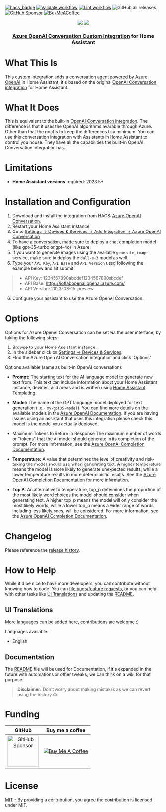 [![hacs_badge](https://img.shields.io/badge/My_HACS-Azure_OpenAI_Conversation-41BDF5?logo=homeassistant&logoColor=white)](https://my.home-assistant.io/redirect/hacs_repository/?owner=joselcaguilar&repository=azure-openai-ha&category=integration)
[![Validate workflow](https://img.shields.io/github/actions/workflow/status/joselcaguilar/azure-openai-ha/validate.yaml?label=Validate&logo=GitHub)](https://github.com/joselcaguilar/azure-openai-ha/actions/workflows/validate.yaml)
[![Lint workflow](https://img.shields.io/github/actions/workflow/status/joselcaguilar/azure-openai-ha/lint.yaml?label=Lint&logo=GitHub)](https://github.com/joselcaguilar/azure-openai-ha/actions/workflows/lint.yaml)
![GitHub all releases](https://img.shields.io/github/downloads/joselcaguilar/azure-openai-ha/total?color=d9810f&label=Downloads&logo=GitHub)
[![GitHub Sponsor](https://img.shields.io/static/v1?label=Sponsor&message=%E2%9D%A4&logo=GitHub&color=%23fe8e86)](https://github.com/sponsors/joselcaguilar)
[![BuyMeACoffee](https://img.shields.io/badge/-Buy_me_a%C2%A0coffee-gray?logo=buy-me-a-coffee)](https://www.buymeacoffee.com/joselcaguilar)

<p align="center">
<img src="https://raw.githubusercontent.com/joselcaguilar/azure-openai-ha/main/.attachments/icon.png#gh-light-mode-only">
<img src="https://raw.githubusercontent.com/joselcaguilar/azure-openai-ha/main/.attachments/dark_icon.png#gh-dark-mode-only">
</p>

<h3 align="center">

[Azure OpenAI Conversation Custom Integration](https://github.com/joselcaguilar/azure-openai-ha) for Home Assistant
</h3>

# What This Is

This custom integration adds a conversation agent powered by [Azure OpenAI](https://azure.microsoft.com/products/cognitive-services/openai-service) in Home Assistant, it's based on the original [OpenAI Conversation integration](https://www.home-assistant.io/integrations/openai_conversation/) for Home Assistant.

# What It Does

This is equivalent to the built-in [OpenAI Conversation integration](https://www.home-assistant.io/integrations/openai_conversation/). The difference is that it uses the OpenAI algorithms available through Azure. Other than that the goal is to keep the differences to a minimum. You can use this conversation integration with Assistants in Home Assistant to control you house. They have all the capabilities the built-in OpenAI Conversation integration has.

# Limitations

- **Home Assistant versions** required: 2023.5+

# Installation and Configuration
1. Download and install the integration from HACS: [Azure OpenAI Conversation](https://my.home-assistant.io/redirect/hacs_repository/?owner=joselcaguilar&repository=azure-openai-ha&category=integration).
2. Restart your Home Assistant instance
3. Go to [Settings -> Devices & Services -> Add Integration -> Azure OpenAI Conversation](https://my.home-assistant.io/redirect/config_flow_start/?domain=azure_openai_conversation)
4.  To have a conversation, made sure to deploy a chat completion model (like gpt-35-turbo or gpt-4o) in Azure. 
5. If you want to generate images using the available `generate_image` service, make sure to deploy the `dall-e-3` model as well.
5. Type your `API Key`, `API Base` and `API Version` used following the example below and hit submit:
> - API Key: 1234567890abcdef1234567890abcdef <br>
> - API Base: https://iotlabopenai.openai.azure.com/ <br>
> - API Version: 2023-03-15-preview <br>
6. Configure your assistant to use the Azure OpenAI Conversation.

#  Options

Options for Azure OpenAI Conversation can be set via the user interface, by taking the following steps:

1. Browse to your Home Assistant instance.
2. In the sidebar click on [Settings -> Devices & Services](https://my.home-assistant.io/redirect/integrations/).
3. FInd the Azure Open AI Conversation integration and click 'Options'

Options available (same as built-in OpenAI conversation):
- **Prompt:**
The starting text for the AI language model to generate new text from. This text can include information about your Home Assistant instance, devices, and areas and is written using [Home Assistant Templating](https://www.home-assistant.io/docs/configuration/templating).

- **Model:** The name of the GPT language model deployed for text generation (i.e.- `my-gpt35-model`). You can find more details on the available models in the [Azure OpenAI Documentation](https://learn.microsoft.com/azure/cognitive-services/openai/concepts/models#finding-what-models-are-available). If you are having issues using an assistant that uses this integration please check this model is the model you actually deployed.

- Maximum Tokens to Return in Response
The maximum number of words or "tokens" that the AI model should generate in its completion of the prompt. For more information, see the [Azure OpenAI Completion Documentation](https://learn.microsoft.com/azure/cognitive-services/openai/overview#tokens).

- **Temperature:** A value that determines the level of creativity and risk-taking the model should use when generating text. A higher temperature means the model is more likely to generate unexpected results, while a lower temperature results in more deterministic results. See the [Azure OpenAI Completion Documentation](https://learn.microsoft.com/azure/cognitive-services/openai/how-to/completions) for more information.

- **Top P:** An alternative to temperature, top_p determines the proportion of the most likely word choices the model should consider when generating text. A higher top_p means the model will only consider the most likely words, while a lower top_p means a wider range of words, including less likely ones, will be considered. For more information, see the [Azure OpenAI Completion Documentation](https://learn.microsoft.com/azure/cognitive-services/openai/how-to/completions).

# Changelog

Please reference the [release history](https://github.com/joselcaguilar/azure-openai-ha/releases).

# How to Help

While it'd be nice to have more developers, you can contribute without knowing how to code. You can [file bugs/feature requests](https://github.com/joselcaguilar/azure-openai-ha/issues), or you can help with other tasks like [UI Translations](#ui-translations) and updating the [README](./README.md).

## UI Translations

More languages can be added [here](./custom_components/azure_openai_conversation/translations), contributions are welcome :)

Languages available:
- English

## Documentation

The [README](./README.md) file will be used for Documentation, if it's expanded in the future with automations or other tweaks, we can think on a wiki for that purpose.

> **Disclaimer:** Don't worry about making mistakes as we can revert using the history 😊.

# Funding

|                                                                      GitHub                                                                       |                                                            Buy me a coffee                                                             |
| :-----------------------------------------------------------------------------------------------------------------------------------------------: | :------------------------------------------------------------------------------------------------------------------------------------: |
| <a href="https://github.com/sponsors/joselcaguilar"><img src="https://i.imgur.com/v2T6P4w.png" alt="GitHub Sponsor" width="100" height="100"></a> | [![Buy Me A Coffee](https://www.buymeacoffee.com/assets/img/custom_images/orange_img.png)](https://www.buymeacoffee.com/joselcaguilar) |

# License

[MIT](LICENSE) - By providing a contribution, you agree the contribution is licensed under MIT.
